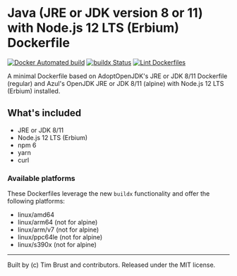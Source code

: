 # Java (JRE or JDK version 8 or 11) with Node.js 12 LTS (Erbium) Dockerfile

[![Docker Automated build](https://img.shields.io/docker/automated/timbru31/java-node.svg)](https://hub.docker.com/r/timbru31/java-node/)
[![buildx Status](https://github.com/timbru31/docker-java-node/workflows/buildx/badge.svg)](https://github.com/timbru31/docker-java-node/actions?query=workflow%3Abuildx)
[![Lint Dockerfiles](https://github.com/timbru31/docker-java-node/workflows/Lint%20Dockerfiles/badge.svg)](https://github.com/timbru31/docker-java-node/actions?query=workflow%3A%22Lint+Dockerfiles%22)

A minimal Dockerfile based on AdoptOpenJDK's JRE or JDK 8/11 Dockerfile (regular) and Azul's OpenJDK JRE or JDK 8/11 (alpine) with Node.js 12 LTS (Erbium) installed.

## What's included

- JRE or JDK 8/11
- Node.js 12 LTS (Erbium)
- npm 6
- yarn
- curl

### Available platforms

These Dockerfiles leverage the new `buildx` functionality and offer the following platforms:
- linux/amd64
- linux/arm64 (not for alpine)
- linux/arm/v7 (not for alpine)
- linux/ppc64le (not for alpine)
- linux/s390x (not for alpine)

---

Built by (c) Tim Brust and contributors. Released under the MIT license.

